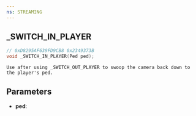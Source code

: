 ```yaml
---
ns: STREAMING
---
```

## _SWITCH_IN_PLAYER

```c
// 0xD8295AF639FD9CB8 0x2349373B
void _SWITCH_IN_PLAYER(Ped ped);
```

```
Use after using _SWITCH_OUT_PLAYER to swoop the camera back down to the player's ped.
```

## Parameters
* **ped**: 

